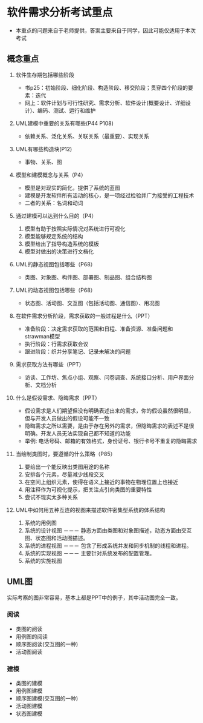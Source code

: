 # 软件需求分析考试重点

* 本重点的问题来自于老师提供，答案主要来自于同学，因此可能仅适用于本次考试

## 概念重点

1. 软件生存期包括哪些阶段
   * 书p25：初始阶段、细化阶段、构造阶段、移交阶段；贯穿四个阶段的要素：迭代
   * 网上：软件计划与可行性研究、需求分析、软件设计(概要设计、详细设计)、编码、测试、运行和维护

2. UML建模中重要的关系有哪些(P44 P108)
   * 依赖关系、泛化关系、关联关系（最重要）、实现关系

3. UML有哪些构造块(P12)
   * 事物、关系、图

4. 模型和建模概念与关系（P4）
    * 模型是对现实的简化，提供了系统的蓝图
    * 建模是开发软件所有活动的核心，是一项经过检验并广为接受的工程技术
    * 二者的关系：名词和动词

5. 通过建模可以达到什么目的（P4）
    1. 模型有助于按照实际情况对系统进行可视化
    2. 模型能够规定系统的结构
    3. 模型给出了指导构造系统的模板
    4. 模型对做出的决策进行文档化

6. UML的静态视图包括哪些（P68）
    * 类图、对象图、构件图、部署图、制品图、组合结构图

7. UML的动态视图包括哪些（P68）
    * 状态图、活动图、交互图（包括活动图、通信图）、用况图

8. 在软件需求分析阶段，需求获取的一般过程是什么（PPT）
    * 准备阶段：决定需求获取的范围和日程、准备资源、准备问题和strawman模型
    * 执行阶段：行需求获取会议
    * 跟进阶段：织并分享笔记、记录未解决的问题

9. 需求获取方法有哪些（PPT）
    * 访谈、工作坊、焦点小组、观察、问卷调查、系统接口分析、用户界面分析、文档分析

10. 什么是假设需求、隐晦需求（PPT）
    * 假设需求是人们期望但没有明确表述出来的需求，你的假设虽然很明显，但与开发人员做出的假设可能不一致
    * 隐晦需求之所以需要，是由于存在另外的需求，但隐晦需求的表述不是很明确。开发人员无法实现自己都不知道的功能
    * 举例: 电话号码、邮箱的有效格式，身份证号、银行卡号不重复的隐晦需求

11. 当绘制类图时，要遵循的什么策略（P85）
    1. 要给出一个能反映出类图用途的名称
    2. 安排各个元素，尽量减少线段交叉
    3. 在空间上组织元素，使得在语义上接近的事物在物理位置上也接近
    4. 用注释作为可视化提示，把关注点引向类图的重要特性
    5. 尝试不现实太多种关系

12. UML中如何用五种互连的视图来描述软件密集型系统的体系结构
    1. 系统的用例图
    2. 系统的设计视图 －－－ 静态方面由类图和对象图描述，动态方面由交互图、状态图和活动图描述。
    3. 系统的进程视图 －－－ 包含了形成系统并发和同步机制的线程和进程。
    4. 系统的实现视图 －－－ 主要针对系统发布的配置管理。
    5. 系统的实施视图

## UML图

实际考察的图非常容易，基本上都是PPT中的例子，其中活动图完全一致。

### 阅读

* 类图的阅读
* 用例图的阅读
* 顺序图阅读(交互图的一种)
* 活动图阅读

### 建模

* 类图的建模
* 用例图建模
* 顺序图建模(交互图的一种)
* 活动图建模
* 状态图建模
